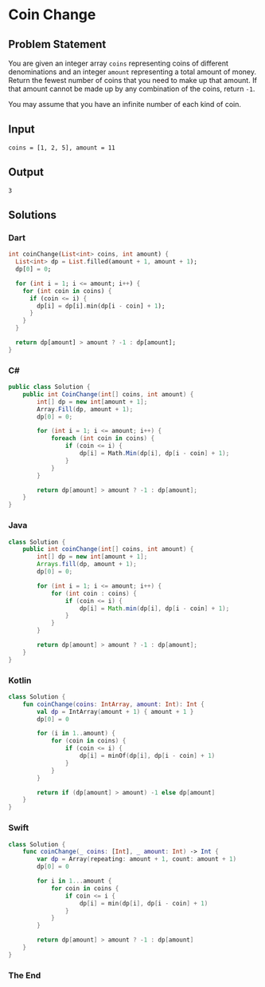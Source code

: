 # Coin Change

## Problem Statement

You are given an integer array `coins` representing coins of different denominations and an integer `amount` representing a total amount of money. Return the fewest number of coins that you need to make up that amount. If that amount cannot be made up by any combination of the coins, return `-1`.

You may assume that you have an infinite number of each kind of coin.

## Input

```text
coins = [1, 2, 5], amount = 11
```

## Output

```text
3
```

## Solutions

### Dart

```dart
int coinChange(List<int> coins, int amount) {
  List<int> dp = List.filled(amount + 1, amount + 1);
  dp[0] = 0;

  for (int i = 1; i <= amount; i++) {
    for (int coin in coins) {
      if (coin <= i) {
        dp[i] = dp[i].min(dp[i - coin] + 1);
      }
    }
  }

  return dp[amount] > amount ? -1 : dp[amount];
}
```

### C#

```csharp
public class Solution {
    public int CoinChange(int[] coins, int amount) {
        int[] dp = new int[amount + 1];
        Array.Fill(dp, amount + 1);
        dp[0] = 0;

        for (int i = 1; i <= amount; i++) {
            foreach (int coin in coins) {
                if (coin <= i) {
                    dp[i] = Math.Min(dp[i], dp[i - coin] + 1);
                }
            }
        }

        return dp[amount] > amount ? -1 : dp[amount];
    }
}
```

### Java

```java
class Solution {
    public int coinChange(int[] coins, int amount) {
        int[] dp = new int[amount + 1];
        Arrays.fill(dp, amount + 1);
        dp[0] = 0;

        for (int i = 1; i <= amount; i++) {
            for (int coin : coins) {
                if (coin <= i) {
                    dp[i] = Math.min(dp[i], dp[i - coin] + 1);
                }
            }
        }

        return dp[amount] > amount ? -1 : dp[amount];
    }
}
```

### Kotlin

```kotlin
class Solution {
    fun coinChange(coins: IntArray, amount: Int): Int {
        val dp = IntArray(amount + 1) { amount + 1 }
        dp[0] = 0

        for (i in 1..amount) {
            for (coin in coins) {
                if (coin <= i) {
                    dp[i] = minOf(dp[i], dp[i - coin] + 1)
                }
            }
        }

        return if (dp[amount] > amount) -1 else dp[amount]
    }
}
```

### Swift

```swift
class Solution {
    func coinChange(_ coins: [Int], _ amount: Int) -> Int {
        var dp = Array(repeating: amount + 1, count: amount + 1)
        dp[0] = 0

        for i in 1...amount {
            for coin in coins {
                if coin <= i {
                    dp[i] = min(dp[i], dp[i - coin] + 1)
                }
            }
        }

        return dp[amount] > amount ? -1 : dp[amount]
    }
}
```
### The End

